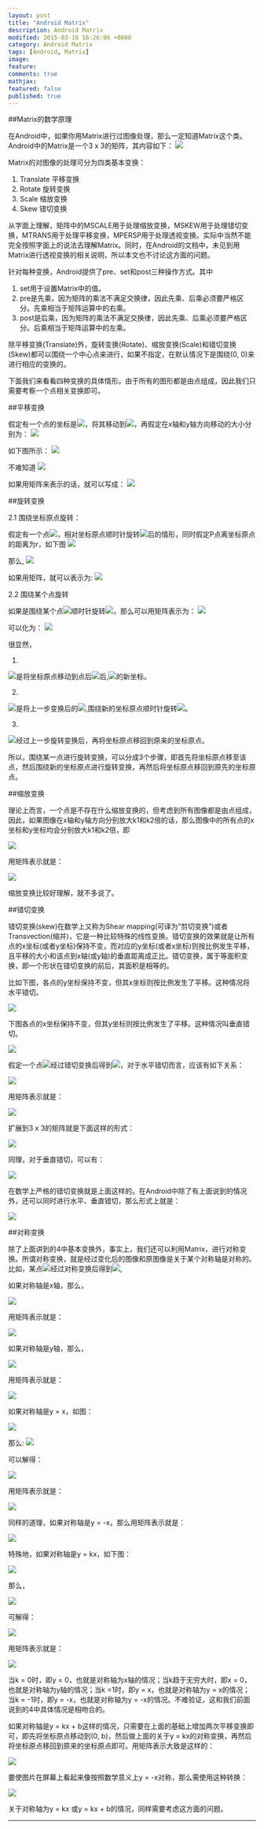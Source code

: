 ```yaml
---
layout: post
title: "Android Matrix"
description: Android Matrix
modified: 2015-03-16 16:26:06 +0800
category: Android Matrix
tags: [Android, Matrix]
image:
feature:
comments: true
mathjax:
featured: false
published: true
---
```


##Matrix的数学原理

在Android中，如果你用Matrix进行过图像处理，那么一定知道Matrix这个类。Android中的Matrix是一个3 x 3的矩阵，其内容如下：
![](/images/Matrix/Matrix1.gif)

Matrix的对图像的处理可分为四类基本变换：

1. Translate           平移变换
2. Rotate              旋转变换
3. Scale               缩放变换
4. Skew                错切变换

从字面上理解，矩阵中的MSCALE用于处理缩放变换，MSKEW用于处理错切变换，MTRANS用于处理平移变换，MPERSP用于处理透视变换。实际中当然不能完全按照字面上的说法去理解Matrix。同时，在Android的文档中，未见到用Matrix进行透视变换的相关说明，所以本文也不讨论这方面的问题。

针对每种变换，Android提供了pre、set和post三种操作方式。其中

1. set用于设置Matrix中的值。
2. pre是先乘，因为矩阵的乘法不满足交换律，因此先乘、后乘必须要严格区分。先乘相当于矩阵运算中的右乘。
3. post是后乘，因为矩阵的乘法不满足交换律，因此先乘、后乘必须要严格区分。后乘相当于矩阵运算中的左乘。

除平移变换(Translate)外，旋转变换(Rotate)、缩放变换(Scale)和错切变换(Skew)都可以围绕一个中心点来进行，如果不指定，在默认情况下是围绕(0, 0)来进行相应的变换的。

下面我们来看看四种变换的具体情形。由于所有的图形都是由点组成，因此我们只需要考察一个点相关变换即可。

##平移变换

假定有一个点的坐标是![](/images/Matrix/Matrix2.gif)，将其移动到![](/images/Matrix/Matrix3.gif)，再假定在x轴和y轴方向移动的大小分别为：
![](/images/Matrix/Matrix4.gif)

如下图所示：
![](/images/Matrix/Matrix5.gif)

不难知道
![](/images/Matrix/Matrix6.gif)

如果用矩阵来表示的话，就可以写成：
![](/images/Matrix/Matrix7.gif)

##旋转变换

2.1 围绕坐标原点旋转：

假定有一个点![](/images/Matrix/Matrix2.gif)，相对坐标原点顺时针旋转![](/images/Matrix/Matrix8.gif)后的情形，同时假定P点离坐标原点的距离为r，如下图
![](/images/Matrix/Matrix9.gif)

那么,
![](/images/Matrix/Matrix10.gif)

如果用矩阵，就可以表示为:
![](/images/Matrix/Matrix11.gif)

2.2 围绕某个点旋转

如果是围绕某个点![](/images/Matrix/Matrix12.gif)顺时针旋转![](/images/Matrix/Matrix8.gif)，那么可以用矩阵表示为：
![](/images/Matrix/Matrix13.gif)

可以化为：
![](/images/Matrix/Matrix14.gif)

很显然，

1.

![](/images/Matrix/Matrix15.gif)是将坐标原点移动到点后![](/images/Matrix/Matrix12.gif)后,![](/images/Matrix/Matrix2.gif)的新坐标。

2.

![](/images/Matrix/Matrix16.gif)是将上一步变换后的![](/images/Matrix/Matrix2.gif),围绕新的坐标原点顺时针旋转![](/images/Matrix/Matrix8.gif)。

3.

![](/images/Matrix/Matrix17.gif)经过上一步旋转变换后，再将坐标原点移回到原来的坐标原点。

所以，围绕某一点进行旋转变换，可以分成3个步骤，即首先将坐标原点移至该点，然后围绕新的坐标原点进行旋转变换，再然后将坐标原点移回到原先的坐标原点。

##缩放变换

理论上而言，一个点是不存在什么缩放变换的，但考虑到所有图像都是由点组成，因此，如果图像在x轴和y轴方向分别放大k1和k2倍的话，那么图像中的所有点的x坐标和y坐标均会分别放大k1和k2倍，即

![](/images/Matrix/Matrix18.gif)

用矩阵表示就是：

![](/images/Matrix/Matrix11.gif)

缩放变换比较好理解，就不多说了。

##错切变换

错切变换(skew)在数学上又称为Shear mapping(可译为“剪切变换”)或者Transvection(缩并)，它是一种比较特殊的线性变换。错切变换的效果就是让所有点的x坐标(或者y坐标)保持不变，而对应的y坐标(或者x坐标)则按比例发生平移，且平移的大小和该点到x轴(或y轴)的垂直距离成正比。错切变换，属于等面积变换，即一个形状在错切变换的前后，其面积是相等的。

比如下图，各点的y坐标保持不变，但其x坐标则按比例发生了平移。这种情况将水平错切。

![](/images/Matrix/Matrix20.gif)

下图各点的x坐标保持不变，但其y坐标则按比例发生了平移。这种情况叫垂直错切。

![](/images/Matrix/Matrix21.gif)

假定一个点![](/images/Matrix/Matrix2.gif)经过错切变换后得到![](/images/Matrix/Matrix3.gif)，对于水平错切而言，应该有如下关系：

![](/images/Matrix/Matrix22.gif)

用矩阵表示就是：

![](/images/Matrix/Matrix23.gif)

扩展到3 x 3的矩阵就是下面这样的形式：

![](/images/Matrix/Matrix24.gif)

同理，对于垂直错切，可以有：

![](/images/Matrix/Matrix25.gif)

在数学上严格的错切变换就是上面这样的。在Android中除了有上面说到的情况外，还可以同时进行水平、垂直错切，那么形式上就是：

![](/images/Matrix/Matrix26.gif)

##对称变换

除了上面讲到的4中基本变换外，事实上，我们还可以利用Matrix，进行对称变换。所谓对称变换，就是经过变化后的图像和原图像是关于某个对称轴是对称的。比如，某点![](/images/Matrix/Matrix2.gif)经过对称变换后得到![](/images/Matrix/Matrix3.gif),

如果对称轴是x轴，那么，

![](/images/Matrix/Matrix27.gif)

用矩阵表示就是：

![](/images/Matrix/Matrix28.gif)

如果对称轴是y轴，那么，

![](/images/Matrix/Matrix29.gif)

用矩阵表示就是：

![](/images/Matrix/Matrix30.gif)

如果对称轴是y = x，如图：

![](/images/Matrix/Matrix31.gif)

那么:
![](/images/Matrix/Matrix32.gif)

可以解得：

![](/images/Matrix/Matrix34.gif)

用矩阵表示就是：

![](/images/Matrix/Matrix35.gif)

同样的道理，如果对称轴是y = -x，那么用矩阵表示就是：

![](/images/Matrix/Matrix36.gif)

特殊地，如果对称轴是y = kx，如下图：

![](/images/Matrix/Matrix37.gif)

那么，

![](/images/Matrix/Matrix38.gif)

可解得：

![](/images/Matrix/Matrix33.gif)

用矩阵表示就是：

![](/images/Matrix/Matrix39.gif)

当k = 0时，即y = 0，也就是对称轴为x轴的情况；当k趋于无穷大时，即x = 0，也就是对称轴为y轴的情况；当k =1时，即y = x，也就是对称轴为y = x的情况；当k = -1时，即y = -x，也就是对称轴为y = -x的情况。不难验证，这和我们前面说到的4中具体情况是相吻合的。

如果对称轴是y = kx + b这样的情况，只需要在上面的基础上增加两次平移变换即可，即先将坐标原点移动到(0, b)，然后做上面的关于y = kx的对称变换，再然后将坐标原点移回到原来的坐标原点即可。用矩阵表示大致是这样的：

![](/images/Matrix/Matrix40.gif)

要使图片在屏幕上看起来像按照数学意义上y = -x对称，那么需使用这种转换：

![](/images/Matrix/Matrix41.gif)

关于对称轴为y = kx 或y = kx + b的情况，同样需要考虑这方面的问题。

----

![]()
